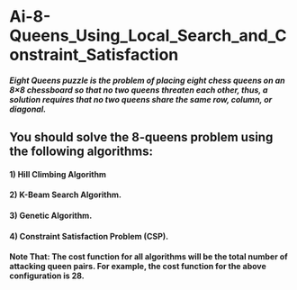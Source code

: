 # Ai-8-Queens_Using_Local_Search_and_Constraint_Satisfaction
##### Eight Queens puzzle is the problem of placing eight chess queens on an 8×8 chessboard so that no two queens threaten each other, thus, a solution requires that no two queens share the same row, column, or diagonal.

## You should solve the 8-queens problem using the following algorithms:
#### 1) Hill Climbing Algorithm
#### 2) K-Beam Search Algorithm.
#### 3) Genetic Algorithm.
#### 4) Constraint Satisfaction Problem (CSP).

#### Note That: The cost function for all algorithms will be the total number of attacking queen pairs. For example, the cost function for the above configuration is 28.
